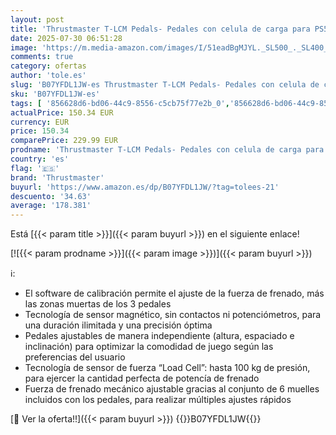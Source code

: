 ```yaml
---
layout: post
title: 'Thrustmaster T-LCM Pedals- Pedales con celula de carga para PS5 / PS4 / Xbox Series X|S/Xbox One/PC'
date: 2025-07-30 06:51:28
image: 'https://m.media-amazon.com/images/I/51eadBgMJYL._SL500_._SL400_.jpg'
comments: true
category: ofertas
author: 'tole.es'
slug: 'B07YFDL1JW-es Thrustmaster T-LCM Pedals- Pedales con celula de carga...'
sku: 'B07YFDL1JW-es'
tags: [ '856628d6-bd06-44c9-8556-c5cb75f77e2b_0','856628d6-bd06-44c9-8556-c5cb75f77e2b_3701','856628d6-bd06-44c9-8556-c5cb75f77e2b_5401','856628d6-bd06-44c9-8556-c5cb75f77e2b_601','Accesorios','Accesorios para Juegos PC','Arborist Merchandising Root','Juegos y Accesorios para PC','Mandos de juego para PC','Self Service','Special Features Stores','Videojuegos','Videojuegos en inglés','Videojuegos para regalar en Navidad','Volantes para PC','ps4','ps5','thrustmaster','xbox','🇪🇸', ]
actualPrice: 150.34 EUR
currency: EUR
price: 150.34
comparePrice: 229.99 EUR
prodname: 'Thrustmaster T-LCM Pedals- Pedales con celula de carga para PS5 / PS4 / Xbox Series X|S/Xbox One/PC'
country: 'es'
flag: '🇪🇸'
brand: 'Thrustmaster'
buyurl: 'https://www.amazon.es/dp/B07YFDL1JW/?tag=tolees-21'
descuento: '34.63'
average: '178.381'
---
```


Está [{{< param title >}}]({{< param buyurl >}}) en el siguiente enlace!

[![{{< param prodname >}}]({{< param image >}})]({{< param buyurl >}})

ℹ️:

- El software de calibración permite el ajuste de la fuerza de frenado, más las zonas muertas de los 3 pedales
- Tecnología de sensor magnético, sin contactos ni potenciómetros, para una duración ilimitada y una precisión óptima
- Pedales ajustables de manera independiente (altura, espaciado e inclinación) para optimizar la comodidad de juego según las preferencias del usuario
- Tecnología de sensor de fuerza “Load Cell”: hasta 100 kg de presión, para ejercer la cantidad perfecta de potencía de frenado
- Fuerza de frenado mecánico ajustable gracias al conjunto de 6 muelles incluidos con los pedales, para realizar múltiples ajustes rápidos

[🛒 Ver la oferta!!]({{< param buyurl >}})
{{<world>}}B07YFDL1JW{{</world>}}
